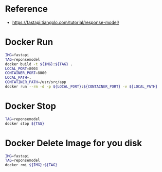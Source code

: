 # Reference
- https://fastapi.tiangolo.com/tutorial/response-model/

# Docker Run
```bash
IMG=fastapi
TAG=reponsemodel
docker build -t ${IMG}:${TAG} .
LOCAL_PORT=8003
CONTAINER_PORT=8000
LOCAL_PATH=.
CONTATINER_PATH=/usr/src/app
docker run --rm -d -p ${LOCAL_PORT}:${CONTAINER_PORT} -v ${LOCAL_PATH}:${CONTATINER_PATH} --name ${TAG} ${IMG}:${TAG} python main.py
```

# Docker Stop
```bash
TAG=reponsemodel
docker stop ${TAG}
```

# Docker Delete Image for you disk
```bash
IMG=fastapi
TAG=reponsemodel
docker rmi ${IMG}:${TAG}
```
